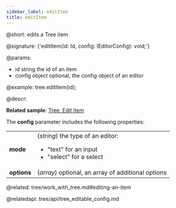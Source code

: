 ```yaml
---
sidebar_label: editItem
title: editItem
---          
```


@short: edits a Tree item

@signature: {'editItem(id: Id, config: IEditorConfig): void;'}

@params:
- id		string		the id of an item
- config	object		optional, the config object of an editor

@example:
tree.editItem(id);



@descr:

**Related sample**: [Tree. Edit Item](https://snippet.dhtmlx.com/jaqx0rb4)

The **config** parameter includes the following properties:

<table class="webixdoc_links">
	<tbody>
        <tr>
			<td class="webixdoc_links0"><b>mode</b></td>
			<td>(<i>string</i>) the type of an editor:
				<ul><li>"text" for an input</li>
				<li>"select" for a select</li></ul>
			</td>
		</tr>
		<tr>
			<td class="webixdoc_links0"><b>options</b></td>
			<td>(<i>array</i>) optional, an array of additional options</td>
		</tr>
    </tbody>
</table>


@related: tree/work_with_tree.md#editing-an-item

@relatedapi: tree/api/tree_editable_config.md





